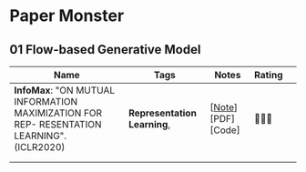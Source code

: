 # Paper Monster



## 01 Flow-based Generative Model



| Name                                                         | Tags                         | Notes                                 | Rating |      |
| ------------------------------------------------------------ | ---------------------------- | ------------------------------------- | ------ | ---- |
| **InfoMax**: "ON MUTUAL INFORMATION MAXIMIZATION FOR REP- RESENTATION LEARNING". (ICLR2020) | **Representation Learning**, | \[[Note](notes/InfoMax)]\[PDF]\[Code] | 🌟🌟🌟    |      |
|                                                              |                              |                                       |        |      |
|                                                              |                              |                                       |        |      |

